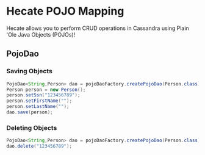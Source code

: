 # Hecate POJO Mapping

Hecate allows you to perform CRUD operations in Cassandra using Plain 'Ole Java Objects (POJOs)!  

## PojoDao

### Saving Objects

```Java
PojoDao<String,Person> dao = pojoDaoFactory.createPojoDao(Person.class);
Person person = new Person();
person.setSsn("123456789");
person.setFirstName("");
person.setLastName("");
dao.save(person);
```

### Deleting Objects

```Java
PojoDao<String,Person> dao = pojoDaoFactory.createPojoDao(Person.class);
dao.delete("123456789");
```
